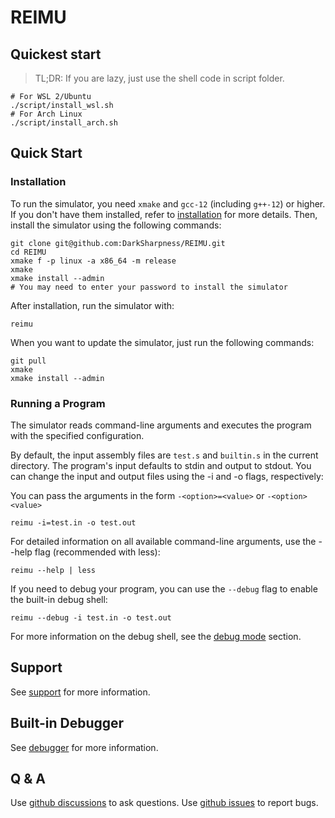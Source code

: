 # REIMU

## Quickest start

> TL;DR: If you are lazy, just use the shell code in script folder.

```shell
# For WSL 2/Ubuntu
./script/install_wsl.sh
# For Arch Linux
./script/install_arch.sh
```

## Quick Start

### Installation

To run the simulator, you need `xmake` and `gcc-12` (including `g++-12`) or higher. If you don't have them installed, refer to [installation](installation.md) for more details. Then, install the simulator using the following commands:

```shell
git clone git@github.com:DarkSharpness/REIMU.git
cd REIMU
xmake f -p linux -a x86_64 -m release
xmake
xmake install --admin
# You may need to enter your password to install the simulator
```

After installation, run the simulator with:

```shell
reimu
```

When you want to update the simulator, just run the following commands:

```shell
git pull
xmake
xmake install --admin
```

### Running a Program

The simulator reads command-line arguments and executes the program with the specified configuration.

By default, the input assembly files are `test.s` and `builtin.s` in the current directory. The program's input defaults to stdin and output to stdout. You can change the input and output files using the -i and -o flags, respectively:

You can pass the arguments in the form `-<option>=<value>` or `-<option> <value>`

```shell
reimu -i=test.in -o test.out
```

For detailed information on all available command-line arguments, use the --help flag (recommended with less):

```shell
reimu --help | less
```

If you need to debug your program, you can use the `--debug` flag to enable the built-in debug shell:

```shell
reimu --debug -i test.in -o test.out
```

For more information on the debug shell, see the [debug mode](#built-in-debug-mode) section.

## Support

See [support](support.md) for more information.

## Built-in Debugger

See [debugger](debugger.md) for more information.

## Q & A

Use [github discussions](https://github.com/DarkSharpness/REIMU/discussions/) to ask questions. Use [github issues](https://github.com/DarkSharpness/REIMU/issues/) to report bugs.
